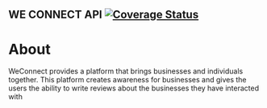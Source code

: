 ## WE CONNECT API  [![Coverage Status](https://coveralls.io/repos/github/murageden/bootcamp/badge.svg?branch=Flask-API)](https://coveralls.io/github/murageden/bootcamp?branch=master)
# About
WeConnect provides a platform that brings businesses and individuals together. This platform creates awareness for businesses and gives the users the ability to write reviews about the businesses they have interacted with